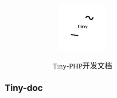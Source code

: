 <div align="center" style="height:180px">
    <img src="./logo.png">
</div>
<div align="center">
    <font align="center" face="Microsoft YaHei UI" size=5>Tiny-PHP开发文档</font>
</div>

# Tiny-doc
